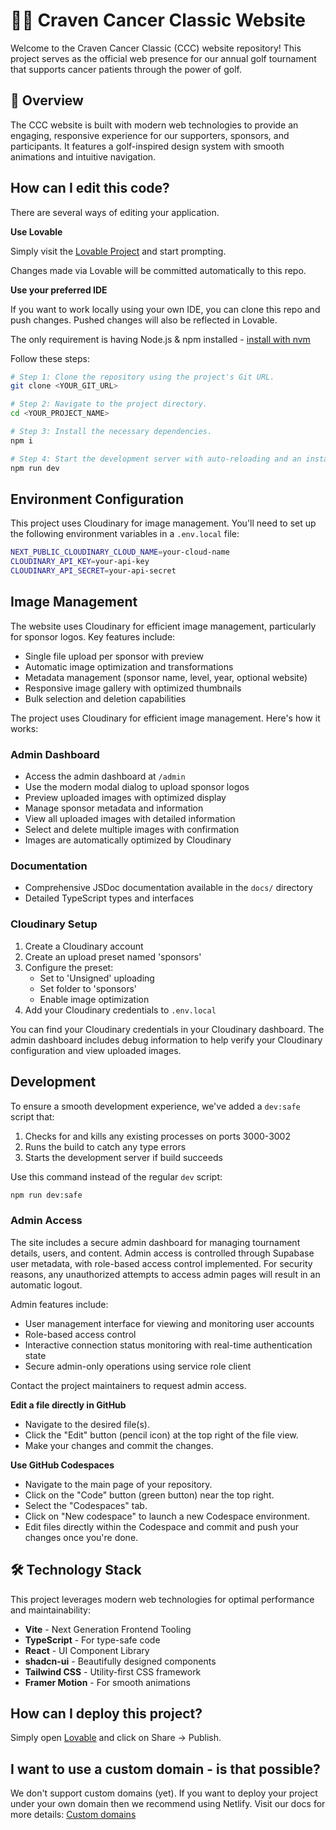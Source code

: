 # 🏌️‍♂️ Craven Cancer Classic Website

Welcome to the Craven Cancer Classic (CCC) website repository! This project serves as the official web presence for our annual golf tournament that supports cancer patients through the power of golf.

## 🌟 Overview

The CCC website is built with modern web technologies to provide an engaging, responsive experience for our supporters, sponsors, and participants. It features a golf-inspired design system with smooth animations and intuitive navigation.

## How can I edit this code?

There are several ways of editing your application.

**Use Lovable**

Simply visit the [Lovable Project](https://lovable.dev/projects/cb6768b4-f262-4945-bc6f-e2177156f244) and start prompting.

Changes made via Lovable will be committed automatically to this repo.

**Use your preferred IDE**

If you want to work locally using your own IDE, you can clone this repo and push changes. Pushed changes will also be reflected in Lovable.

The only requirement is having Node.js & npm installed - [install with nvm](https://github.com/nvm-sh/nvm#installing-and-updating)

Follow these steps:

```sh
# Step 1: Clone the repository using the project's Git URL.
git clone <YOUR_GIT_URL>

# Step 2: Navigate to the project directory.
cd <YOUR_PROJECT_NAME>

# Step 3: Install the necessary dependencies.
npm i

# Step 4: Start the development server with auto-reloading and an instant preview.
npm run dev
```

## Environment Configuration

This project uses Cloudinary for image management. You'll need to set up the following environment variables in a `.env.local` file:

```sh
NEXT_PUBLIC_CLOUDINARY_CLOUD_NAME=your-cloud-name
CLOUDINARY_API_KEY=your-api-key
CLOUDINARY_API_SECRET=your-api-secret
```

## Image Management

The website uses Cloudinary for efficient image management, particularly for sponsor logos. Key features include:

- Single file upload per sponsor with preview
- Automatic image optimization and transformations
- Metadata management (sponsor name, level, year, optional website)
- Responsive image gallery with optimized thumbnails
- Bulk selection and deletion capabilities

The project uses Cloudinary for efficient image management. Here's how it works:

### Admin Dashboard
- Access the admin dashboard at `/admin`
- Use the modern modal dialog to upload sponsor logos
- Preview uploaded images with optimized display
- Manage sponsor metadata and information
- View all uploaded images with detailed information
- Select and delete multiple images with confirmation
- Images are automatically optimized by Cloudinary

### Documentation
- Comprehensive JSDoc documentation available in the `docs/` directory
- Detailed TypeScript types and interfaces

### Cloudinary Setup
1. Create a Cloudinary account
2. Create an upload preset named 'sponsors'
3. Configure the preset:
   - Set to 'Unsigned' uploading
   - Set folder to 'sponsors'
   - Enable image optimization
4. Add your Cloudinary credentials to `.env.local`

You can find your Cloudinary credentials in your Cloudinary dashboard. The admin dashboard includes debug information to help verify your Cloudinary configuration and view uploaded images.

## Development

To ensure a smooth development experience, we've added a `dev:safe` script that:
1. Checks for and kills any existing processes on ports 3000-3002
2. Runs the build to catch any type errors
3. Starts the development server if build succeeds

Use this command instead of the regular `dev` script:
```sh
npm run dev:safe
```

### Admin Access

The site includes a secure admin dashboard for managing tournament details, users, and content. Admin access is controlled through Supabase user metadata, with role-based access control implemented. For security reasons, any unauthorized attempts to access admin pages will result in an automatic logout.

Admin features include:
- User management interface for viewing and monitoring user accounts
- Role-based access control
- Interactive connection status monitoring with real-time authentication state
- Secure admin-only operations using service role client

Contact the project maintainers to request admin access.

**Edit a file directly in GitHub**

- Navigate to the desired file(s).
- Click the "Edit" button (pencil icon) at the top right of the file view.
- Make your changes and commit the changes.

**Use GitHub Codespaces**

- Navigate to the main page of your repository.
- Click on the "Code" button (green button) near the top right.
- Select the "Codespaces" tab.
- Click on "New codespace" to launch a new Codespace environment.
- Edit files directly within the Codespace and commit and push your changes once you're done.

## 🛠️ Technology Stack

This project leverages modern web technologies for optimal performance and maintainability:

- **Vite** - Next Generation Frontend Tooling
- **TypeScript** - For type-safe code
- **React** - UI Component Library
- **shadcn-ui** - Beautifully designed components
- **Tailwind CSS** - Utility-first CSS framework
- **Framer Motion** - For smooth animations

## How can I deploy this project?

Simply open [Lovable](https://lovable.dev/projects/cb6768b4-f262-4945-bc6f-e2177156f244) and click on Share -> Publish.

## I want to use a custom domain - is that possible?

We don't support custom domains (yet). If you want to deploy your project under your own domain then we recommend using Netlify. Visit our docs for more details: [Custom domains](https://docs.lovable.dev/tips-tricks/custom-domain/)
